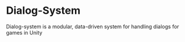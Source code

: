 # Dialog-System
 Dialog-system is a modular, data-driven system for handling dialogs for games in Unity
